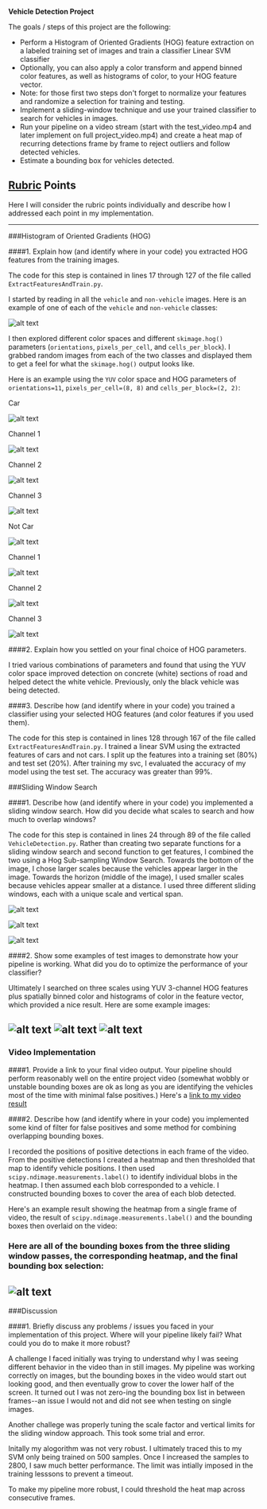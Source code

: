 **Vehicle Detection Project**

The goals / steps of this project are the following:

* Perform a Histogram of Oriented Gradients (HOG) feature extraction on a labeled training set of images and train a classifier Linear SVM classifier
* Optionally, you can also apply a color transform and append binned color features, as well as histograms of color, to your HOG feature vector. 
* Note: for those first two steps don't forget to normalize your features and randomize a selection for training and testing.
* Implement a sliding-window technique and use your trained classifier to search for vehicles in images.
* Run your pipeline on a video stream (start with the test_video.mp4 and later implement on full project_video.mp4) and create a heat map of recurring detections frame by frame to reject outliers and follow detected vehicles.
* Estimate a bounding box for vehicles detected.

[//]: # (Image References)
[image1]: ./examples/car_not_car.png
[image2]: ./examples/HOG_example.jpg
[image3]: ./examples/slidingWindow_1.png
[image4]: ./examples/slidingWindow_2.png
[image5]: ./examples/bboxes_and_heat.png
[image6]: ./examples/labels_map.png
[image7]: ./examples/output_bboxes.png
[video1]: ./project_video.mp4
[image8]: ./examples/hog_car_ch1.png
[image9]: ./examples/hog_car_ch2.png
[image10]: ./examples/hog_car_ch3.png
[image11]: ./examples/hog_NOTcar_ch1.png
[image12]: ./examples/hog_NOTcar_ch2.png
[image13]: ./examples/hog_NOTcar_ch3.png
[image14]: ./examples/orignalAndPostColorConversion.png
[image15]: ./examples/orignalAndPostColorConversionNotcar.png
[image16]: ./examples/slidingWindow_3.png
[image17]: ./examples/test_image_example1.png
[image18]: ./examples/test_image_example2.png
[image19]: ./examples/test_image_example3.png

## [Rubric](https://review.udacity.com/#!/rubrics/513/view) Points
Here I will consider the rubric points individually and describe how I addressed each point in my implementation.  

---

###Histogram of Oriented Gradients (HOG)

####1. Explain how (and identify where in your code) you extracted HOG features from the training images.

The code for this step is contained in lines 17 through 127 of the file called `ExtractFeaturesAndTrain.py`.  

I started by reading in all the `vehicle` and `non-vehicle` images.  Here is an example of one of each of the `vehicle` and `non-vehicle` classes:

![alt text][image1]

I then explored different color spaces and different `skimage.hog()` parameters (`orientations`, `pixels_per_cell`, and `cells_per_block`).  I grabbed random images from each of the two classes and displayed them to get a feel for what the `skimage.hog()` output looks like.

Here is an example using the `YUV` color space and HOG parameters of `orientations=11`, `pixels_per_cell=(8, 8)` and `cells_per_block=(2, 2)`:

Car

![alt text][image14]

Channel 1

![alt text][image8]

Channel 2

![alt text][image9]

Channel 3

![alt text][image10]

Not Car

![alt text][image15]

Channel 1

![alt text][image11]

Channel 2

![alt text][image12]

Channel 3

![alt text][image13]

####2. Explain how you settled on your final choice of HOG parameters.

I tried various combinations of parameters and found that using the YUV color space improved detection on concrete (white) sections of road and helped detect the white vehicle. Previously, only the black vehicle was being detected. 

####3. Describe how (and identify where in your code) you trained a classifier using your selected HOG features (and color features if you used them).

The code for this step is contained in lines 128 through 167 of the file called `ExtractFeaturesAndTrain.py`.  I trained a linear SVM using the extracted features of cars and not cars. I split up the features into a training set (80%) and test set (20%). After training my svc, I evaluated the accuracy of my model using the test set. The accuracy was greater than 99%. 

###Sliding Window Search

####1. Describe how (and identify where in your code) you implemented a sliding window search.  How did you decide what scales to search and how much to overlap windows?

The code for this step is contained in lines 24 through 89 of the file called `VehicleDetection.py`. Rather than creating two separate functions for a sliding window search and second function to get features, I combined the two using a Hog Sub-sampling Window Search. Towards the bottom of the image, I chose larger scales because the vehicles appear larger in the image. Towards the horizon (middle of the image), I used smaller scales because vehicles appear smaller at a distance. I used three different sliding windows, each with a unique scale and vertical span. 

![alt text][image3]

![alt text][image4]

![alt text][image16]

####2. Show some examples of test images to demonstrate how your pipeline is working.  What did you do to optimize the performance of your classifier?

Ultimately I searched on three scales using YUV 3-channel HOG features plus spatially binned color and histograms of color in the feature vector, which provided a nice result.  Here are some example images:

![alt text][image17]
![alt text][image18]
![alt text][image19]
---

### Video Implementation

####1. Provide a link to your final video output.  Your pipeline should perform reasonably well on the entire project video (somewhat wobbly or unstable bounding boxes are ok as long as you are identifying the vehicles most of the time with minimal false positives.)
Here's a [link to my video result](./output.mp4)


####2. Describe how (and identify where in your code) you implemented some kind of filter for false positives and some method for combining overlapping bounding boxes.

I recorded the positions of positive detections in each frame of the video.  From the positive detections I created a heatmap and then thresholded that map to identify vehicle positions.  I then used `scipy.ndimage.measurements.label()` to identify individual blobs in the heatmap.  I then assumed each blob corresponded to a vehicle.  I constructed bounding boxes to cover the area of each blob detected.  

Here's an example result showing the heatmap from a single frame of video, the result of `scipy.ndimage.measurements.label()` and the bounding boxes then overlaid on the video:

### Here are all of the bounding boxes from the three sliding window passes, the corresponding heatmap, and the final bounding box selection:

![alt text][image5]
---

###Discussion

####1. Briefly discuss any problems / issues you faced in your implementation of this project.  Where will your pipeline likely fail?  What could you do to make it more robust?

A challenge I faced initially was trying to understand why I was seeing different behavior in the video than in still images. My pipeline was working correctly on images, but the bounding boxes in the video would start out looking good, and then eventually grow to cover the lower half of the screen. It turned out I was not zero-ing the bounding box list in between frames--an issue I would not and did not see when testing on single images. 

Another challege was properly tuning the scale factor and vertical limits for the sliding window approach. This took some trial and error. 

Initally my alogorithm was not very robust. I ultimately traced this to my SVM only being trained on 500 samples. Once I increased the samples to 2800, I saw much better performance. The limit was intially imposed in the training lesssons to prevent a timeout. 

To make my pipeline more robust, I could threshold the heat map across consecutive frames. 

